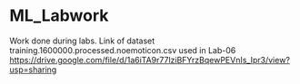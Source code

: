 # ML_Labwork
Work done during labs.
Link of dataset training.1600000.processed.noemoticon.csv used in Lab-06
https://drive.google.com/file/d/1a6iTA9r77lziBFYrzBqewPEVnIs_Ipr3/view?usp=sharing
